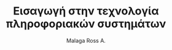 ---
author: Malaga Ross A.
cover: https://static.eudoxus.gr/books/preview/https://static.eudoxus.gr/books/85/cover-12285.jpg
edition: 1η έκδ.
eudoxusid: '12285'
isbn: 960-512-253-7
layout: bibtex
num_pages: '406'
publisher: Α. Γκιούρδα &amp; ΣΙΑ ΟΕ
ref: isbn_960_512_253_7
title: Εισαγωγή στην τεχνολογία πληροφοριακών συστημάτων
year: '2004'
---